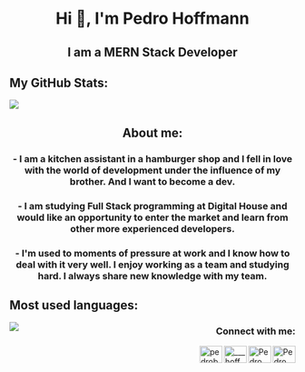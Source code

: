 <h1 align="center">Hi 👋, I'm Pedro Hoffmann</h1>
<h2 align="center">I am a MERN Stack Developer</h2>

<h2 align="left">My GitHub Stats:</h2>
<a href="https://github.com/Pehoffmann/github-readme-stats">
  <img align="center" src="https://github-readme-stats.vercel.app/api?username=Pehoffmann&show_icons=true&theme=radical" />
</a>

<h2 align="center">About me:</h2>

<h3 align="center">-  I am a kitchen assistant in a hamburger shop and I fell in love with the world of development under the influence of my brother. And I want to become a dev.</h3>
<h3 align="center">-  I am studying Full Stack programming at Digital House and would like an opportunity to enter the market and learn from other more experienced developers.</h3>
<h3 align="center">-  I'm used to moments of pressure at work and I know how to deal with it very well. I enjoy working as a team and studying hard. I always share new knowledge with my team.</h3>


<h2 align="left">Most used languages:</h2>   
<a href="https://github.com/Pehoffmann/github-readme-stats">
  <img align="left" src="https://github-readme-stats.vercel.app/api/top-langs/?username=Pehoffmann&show_icons=true&theme=radical" />
</a>

<p align="right">
<h3 align="right">Connect with me:</h3>
 
  <a href="https://www.linkedin.com/in/pehoffmann/" target="_blank"><img align="right" src="https://cdn.jsdelivr.net/npm/simple-icons@3.0.1/icons/linkedin.svg" alt="Pedro Hoffmann" height="30" width="40" /></a>
  <a href="https://www.facebook.com/profile.php?id=100003350256279" target="_blank"><img align="right" src="https://cdn.jsdelivr.net/npm/simple-icons@3.0.1/icons/facebook.svg" alt="Pedro Hoffmann" height="30" width="40" /></a>
  <a href="https://www.instagram.com/___hoffmann/" target="_blank"><img align="right" src="https://cdn.jsdelivr.net/npm/simple-icons@3.0.1/icons/instagram.svg" alt="___hoffmann" height="30" width="40" /></a>
  <a href="mailto:pedrob_hoffmann@outlook.com" target="_blank"><img align="right" src="https://cdn.jsdelivr.net/npm/simple-icons@3.0.1/icons/microsoftoutlook.svg" alt="pedrob_hoffmann@outlook.com" height="30" width="40" /></a>
</p>



